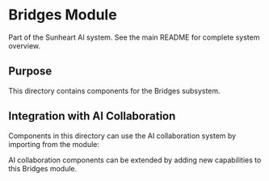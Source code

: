 # Bridges Module

Part of the Sunheart AI system. See the main README for complete system overview.

## Purpose

This directory contains components for the Bridges subsystem.

## Integration with AI Collaboration

Components in this directory can use the AI collaboration system by importing from the  module:



AI collaboration components can be extended by adding new capabilities to this Bridges module.
